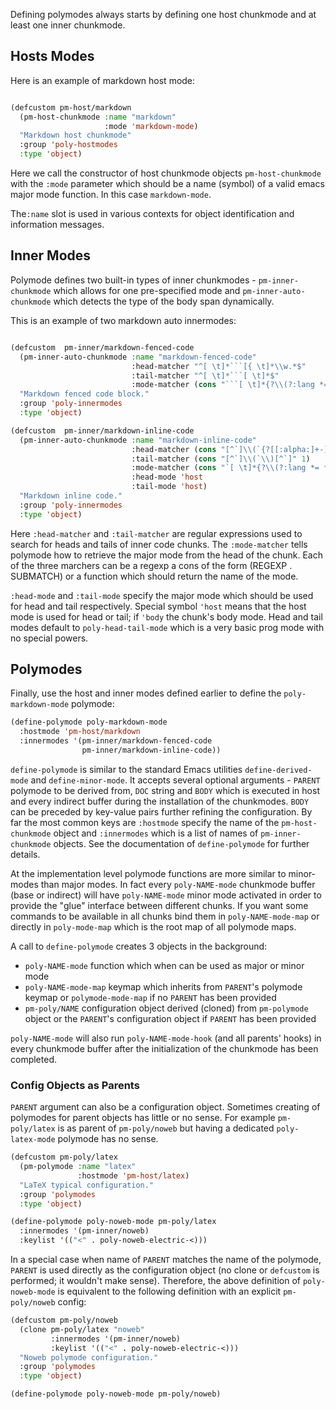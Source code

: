 
Defining polymodes always starts by defining one host chunkmode and at least one
inner chunkmode.

## Hosts Modes

Here is an example of markdown host mode:


```el

(defcustom pm-host/markdown
  (pm-host-chunkmode :name "markdown"
                     :mode 'markdown-mode)
  "Markdown host chunkmode"
  :group 'poly-hostmodes
  :type 'object)

```

Here we call the constructor of host chunkmode objects `pm-host-chunkmode` with
the `:mode` parameter which should be a name (symbol) of a valid emacs major
mode function. In this case `markdown-mode`. 

The`:name` slot is used in various contexts for object identification and
information messages.

## Inner Modes

Polymode defines two built-in types of inner chunkmodes - `pm-inner-chunkmode`
which allows for one pre-specified mode and `pm-inner-auto-chunkmode` which
detects the type of the body span dynamically.

This is an example of two markdown auto innermodes:

```el

(defcustom  pm-inner/markdown-fenced-code
  (pm-inner-auto-chunkmode :name "markdown-fenced-code"
                           :head-matcher "^[ \t]*```[{ \t]*\\w.*$"
                           :tail-matcher "^[ \t]*```[ \t]*$"
                           :mode-matcher (cons "```[ \t]*{?\\(?:lang *= *\\)?\\([^ \t\n;=,}]+\\)" 1))
  "Markdown fenced code block."
  :group 'poly-innermodes
  :type 'object)

(defcustom  pm-inner/markdown-inline-code
  (pm-inner-auto-chunkmode :name "markdown-inline-code"
                           :head-matcher (cons "[^`]\\(`{?[[:alpha:]+-]+\\)[ \t]" 1)
                           :tail-matcher (cons "[^`]\\(`\\)[^`]" 1)
                           :mode-matcher (cons "`[ \t]*{?\\(?:lang *= *\\)?\\([[:alpha:]+-]+\\)" 1)
                           :head-mode 'host
                           :tail-mode 'host)
  "Markdown inline code."
  :group 'poly-innermodes
  :type 'object)

```

Here `:head-matcher` and `:tail-matcher` are regular expressions used to search
for heads and tails of inner code chunks. The `:mode-matcher` tells polymode how
to retrieve the major mode from the head of the chunk. Each of the three
marchers can be a regexp a cons of the form (REGEXP . SUBMATCH) or a function
which should return the name of the mode.

`:head-mode` and `:tail-mode` specify the major mode which should be used for
head and tail respectively. Special symbol `'host` means that the host mode is
used for head or tail; if `'body` the chunk's body mode. Head and tail modes
default to `poly-head-tail-mode` which is a very basic prog mode with no special
powers.

## Polymodes

Finally, use the host and inner modes defined earlier to define the
`poly-markdown-mode` polymode:

```el
(define-polymode poly-markdown-mode
  :hostmode 'pm-host/markdown
  :innermodes '(pm-inner/markdown-fenced-code
                pm-inner/markdown-inline-code))
```

`define-polymode` is similar to the standard Emacs utilities
`define-derived-mode` and `define-minor-mode`. It accepts several optional
arguments - `PARENT` polymode to be derived from, `DOC` string and `BODY` which
is executed in host and every indirect buffer during the installation of the
chunkmodes. `BODY` can be preceded by key-value pairs further refining the
configuration. By far the most common keys are `:hostmode` specify the name of
the `pm-host-chunkmode` object and `:innermodes` which is a list of names of
`pm-inner-chunkmode` objects. See the documentation of `define-polymode` for
further details.

At the implementation level polymode functions are more similar to minor-modes
than major modes. In fact every `poly-NAME-mode` chunkmode buffer (base or
indirect) will have `poly-NAME-mode` minor mode activated in order to provide
the "glue" interface between different chunks. If you want some commands to be
available in all chunks bind them in `poly-NAME-mode-map` or directly in
`poly-mode-map` which is the root map of all polymode maps.

A call to `define-polymode` creates 3 objects in the background:

  - `poly-NAME-mode` function which when can be used as major or minor mode
  - `poly-NAME-mode-map` keymap which inherits from `PARENT`'s polymode keymap
    or `polymode-mode-map` if no `PARENT` has been provided
  - `pm-poly/NAME` configuration object derived (cloned) from `pm-polymode`
    object or the `PARENT`'s configuration object if `PARENT` has been provided
    
`poly-NAME-mode` will also run `poly-NAME-mode-hook` (and all parents' hooks) in
every chunkmode buffer after the initialization of the chunkmode has been
completed.

### Config Objects as Parents 

`PARENT` argument can also be a configuration object. Sometimes creating of
polymodes for parent objects has little or no sense. For example `pm-poly/latex`
is as parent of `pm-poly/noweb` but having a dedicated `poly-latex-mode`
polymode has no sense.

```el
(defcustom pm-poly/latex
  (pm-polymode :name "latex"
               :hostmode 'pm-host/latex)
  "LaTeX typical configuration."
  :group 'polymodes
  :type 'object)

(define-polymode poly-noweb-mode pm-poly/latex
  :innermodes '(pm-inner/noweb)
  :keylist '(("<" . poly-noweb-electric-<)))

```

In a special case when name of `PARENT` matches the name of the polymode,
`PARENT` is used directly as the configuration object (no clone or `defcustom`
is performed; it wouldn't make sense). Therefore, the above definition of
`poly-noweb-mode` is equivalent to the following definition with an explicit
`pm-poly/noweb` config:

```el
(defcustom pm-poly/noweb
  (clone pm-poly/latex "noweb"
         :innermodes '(pm-inner/noweb)
         :keylist '(("<" . poly-noweb-electric-<)))
  "Noweb polymode configuration."
  :group 'polymodes
  :type 'object)

(define-polymode poly-noweb-mode pm-poly/noweb)
```

